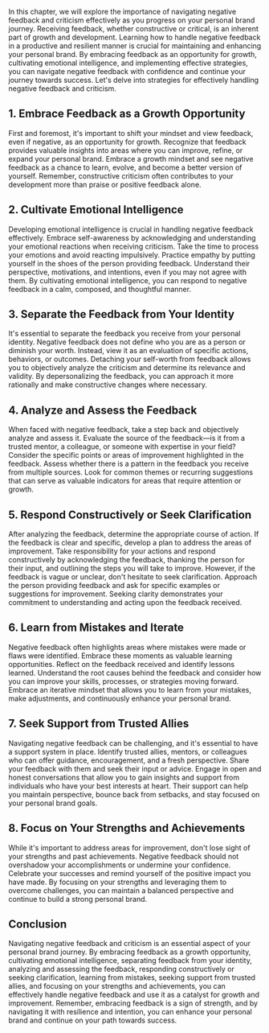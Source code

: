 
In this chapter, we will explore the importance of navigating negative feedback and criticism effectively as you progress on your personal brand journey. Receiving feedback, whether constructive or critical, is an inherent part of growth and development. Learning how to handle negative feedback in a productive and resilient manner is crucial for maintaining and enhancing your personal brand. By embracing feedback as an opportunity for growth, cultivating emotional intelligence, and implementing effective strategies, you can navigate negative feedback with confidence and continue your journey towards success. Let's delve into strategies for effectively handling negative feedback and criticism.

## 1\. Embrace Feedback as a Growth Opportunity

First and foremost, it's important to shift your mindset and view feedback, even if negative, as an opportunity for growth. Recognize that feedback provides valuable insights into areas where you can improve, refine, or expand your personal brand. Embrace a growth mindset and see negative feedback as a chance to learn, evolve, and become a better version of yourself. Remember, constructive criticism often contributes to your development more than praise or positive feedback alone.

## 2\. Cultivate Emotional Intelligence

Developing emotional intelligence is crucial in handling negative feedback effectively. Embrace self-awareness by acknowledging and understanding your emotional reactions when receiving criticism. Take the time to process your emotions and avoid reacting impulsively. Practice empathy by putting yourself in the shoes of the person providing feedback. Understand their perspective, motivations, and intentions, even if you may not agree with them. By cultivating emotional intelligence, you can respond to negative feedback in a calm, composed, and thoughtful manner.

## 3\. Separate the Feedback from Your Identity

It's essential to separate the feedback you receive from your personal identity. Negative feedback does not define who you are as a person or diminish your worth. Instead, view it as an evaluation of specific actions, behaviors, or outcomes. Detaching your self-worth from feedback allows you to objectively analyze the criticism and determine its relevance and validity. By depersonalizing the feedback, you can approach it more rationally and make constructive changes where necessary.

## 4\. Analyze and Assess the Feedback

When faced with negative feedback, take a step back and objectively analyze and assess it. Evaluate the source of the feedback—is it from a trusted mentor, a colleague, or someone with expertise in your field? Consider the specific points or areas of improvement highlighted in the feedback. Assess whether there is a pattern in the feedback you receive from multiple sources. Look for common themes or recurring suggestions that can serve as valuable indicators for areas that require attention or growth.

## 5\. Respond Constructively or Seek Clarification

After analyzing the feedback, determine the appropriate course of action. If the feedback is clear and specific, develop a plan to address the areas of improvement. Take responsibility for your actions and respond constructively by acknowledging the feedback, thanking the person for their input, and outlining the steps you will take to improve. However, if the feedback is vague or unclear, don't hesitate to seek clarification. Approach the person providing feedback and ask for specific examples or suggestions for improvement. Seeking clarity demonstrates your commitment to understanding and acting upon the feedback received.

## 6\. Learn from Mistakes and Iterate

Negative feedback often highlights areas where mistakes were made or flaws were identified. Embrace these moments as valuable learning opportunities. Reflect on the feedback received and identify lessons learned. Understand the root causes behind the feedback and consider how you can improve your skills, processes, or strategies moving forward. Embrace an iterative mindset that allows you to learn from your mistakes, make adjustments, and continuously enhance your personal brand.

## 7\. Seek Support from Trusted Allies

Navigating negative feedback can be challenging, and it's essential to have a support system in place. Identify trusted allies, mentors, or colleagues who can offer guidance, encouragement, and a fresh perspective. Share your feedback with them and seek their input or advice. Engage in open and honest conversations that allow you to gain insights and support from individuals who have your best interests at heart. Their support can help you maintain perspective, bounce back from setbacks, and stay focused on your personal brand goals.

## 8\. Focus on Your Strengths and Achievements

While it's important to address areas for improvement, don't lose sight of your strengths and past achievements. Negative feedback should not overshadow your accomplishments or undermine your confidence. Celebrate your successes and remind yourself of the positive impact you have made. By focusing on your strengths and leveraging them to overcome challenges, you can maintain a balanced perspective and continue to build a strong personal brand.

## Conclusion

Navigating negative feedback and criticism is an essential aspect of your personal brand journey. By embracing feedback as a growth opportunity, cultivating emotional intelligence, separating feedback from your identity, analyzing and assessing the feedback, responding constructively or seeking clarification, learning from mistakes, seeking support from trusted allies, and focusing on your strengths and achievements, you can effectively handle negative feedback and use it as a catalyst for growth and improvement. Remember, embracing feedback is a sign of strength, and by navigating it with resilience and intention, you can enhance your personal brand and continue on your path towards success.
